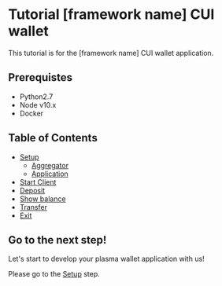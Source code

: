 # Tutorial [framework name] CUI wallet

This tutorial is for the [framework name] CUI wallet application.

## Prerequistes

- Python2.7
- Node v10.x
- Docker

## Table of Contents

- [Setup](/tutorial/setup.md)
  - [Aggregator](/tutorial/setup.md#1-aggregator)
  - [Application](/tutorial/setup.md#2-application)
- [Start Client](/tutorial/start-client.md)
- [Deposit](/tutorial/deposit.md)
- [Show balance](/tutorial/show-balance.md)
- [Transfer](/tutorial/transfer.md)
- [Exit](/tutorial/exit.md)

## Go to the next step!

Let's start to develop your plasma wallet application with us!

Please go to the [Setup](/tutorial/setup.md) step.
